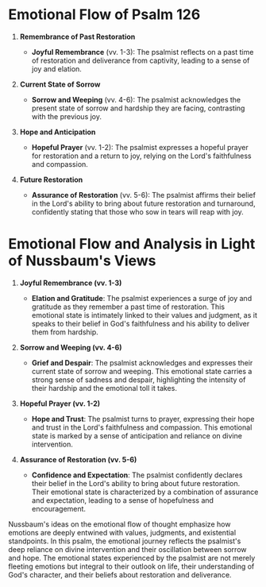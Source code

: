 # Emotional Flow of Psalm 126

1. **Remembrance of Past Restoration**
    - **Joyful Remembrance** (vv. 1-3): The psalmist reflects on a past time of restoration and deliverance from captivity, leading to a sense of joy and elation.

2. **Current State of Sorrow**
    - **Sorrow and Weeping** (vv. 4-6): The psalmist acknowledges the present state of sorrow and hardship they are facing, contrasting with the previous joy.

3. **Hope and Anticipation**
    - **Hopeful Prayer** (vv. 1-2): The psalmist expresses a hopeful prayer for restoration and a return to joy, relying on the Lord's faithfulness and compassion.

4. **Future Restoration**
    - **Assurance of Restoration** (vv. 5-6): The psalmist affirms their belief in the Lord's ability to bring about future restoration and turnaround, confidently stating that those who sow in tears will reap with joy.

# Emotional Flow and Analysis in Light of Nussbaum's Views

1. **Joyful Remembrance (vv. 1-3)**
   - **Elation and Gratitude**: The psalmist experiences a surge of joy and gratitude as they remember a past time of restoration. This emotional state is intimately linked to their values and judgment, as it speaks to their belief in God's faithfulness and his ability to deliver them from hardship.

2. **Sorrow and Weeping (vv. 4-6)**
   - **Grief and Despair**: The psalmist acknowledges and expresses their current state of sorrow and weeping. This emotional state carries a strong sense of sadness and despair, highlighting the intensity of their hardship and the emotional toll it takes.

3. **Hopeful Prayer (vv. 1-2)**
   - **Hope and Trust**: The psalmist turns to prayer, expressing their hope and trust in the Lord's faithfulness and compassion. This emotional state is marked by a sense of anticipation and reliance on divine intervention.

4. **Assurance of Restoration (vv. 5-6)**
   - **Confidence and Expectation**: The psalmist confidently declares their belief in the Lord's ability to bring about future restoration. Their emotional state is characterized by a combination of assurance and expectation, leading to a sense of hopefulness and encouragement.

Nussbaum's ideas on the emotional flow of thought emphasize how emotions are deeply entwined with values, judgments, and existential standpoints. In this psalm, the emotional journey reflects the psalmist's deep reliance on divine intervention and their oscillation between sorrow and hope. The emotional states experienced by the psalmist are not merely fleeting emotions but integral to their outlook on life, their understanding of God's character, and their beliefs about restoration and deliverance.